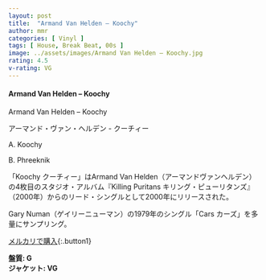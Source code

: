 ```yaml
---
layout: post
title:  "Armand Van Helden – Koochy"
author: mmr
categories: [ Vinyl ]
tags: [ House, Break Beat, 00s ]
image: ../assets/images/Armand Van Helden – Koochy.jpg
rating: 4.5
v-rating: VG
---
```


#### Armand Van Helden – Koochy

Armand Van Helden – Koochy

アーマンド・ヴァン・ヘルデン - クーチィー

A. Koochy

B. Phreeknik

「Koochy クーチィー」はArmand Van Helden（アーマンドヴァンヘルデン）の4枚目のスタジオ・アルバム『Killing Puritans  キリング・ピューリタンズ』（2000年）からのリード・シングルとして2000年にリリースされた。

 Gary Numan（ゲイリーニューマン）の1979年のシングル「Cars カーズ」を多量にサンプリング。



[メルカリで購入](https://jp.mercari.com/item/m99322217555?afid=6142608987){:.button1}

<div class="mt-4 mb-4 d-flex align-items-center">
<strong class="mr-1">盤質: G</strong>
</div>
<div class="mt-4 mb-4 d-flex align-items-center">
<strong class="mr-1">ジャケット: VG</strong>
</div>
